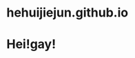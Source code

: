 # hehuijiejun.github.io
<html>
<head>
  <body>
    <h1>Hei!gay! </h1>
    </body>
  </head>
  </html>
